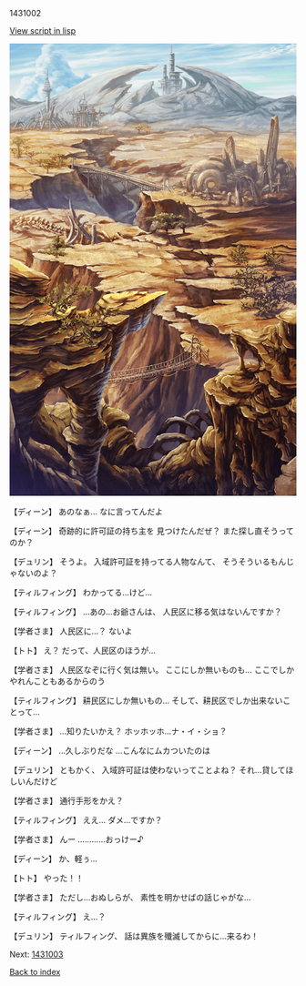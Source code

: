 1431002

[View script in lisp](../scripts/1431002.txt)

![004_wildland.png](../images/backgrounds/004_wildland.png)

【ディーン】
あのなぁ…
なに言ってんだよ

【ディーン】
奇跡的に許可証の持ち主を
見つけたんだぜ？
また探し直そうってのか？

【デュリン】
そうよ。
入域許可証を持ってる人物なんて、
そうそういるもんじゃないのよ？

【ティルフィング】
わかってる…けど…

【ティルフィング】
…あの…お爺さんは、
人民区に移る気はないんですか？

【学者さま】
人民区に…？
ないよ

【トト】
え？
だって、人民区のほうが…

【学者さま】
人民区なぞに行く気は無い。
ここにしか無いものも…
ここでしかやれんこともあるからのう

【ティルフィング】
耕民区にしか無いもの…
そして、耕民区でしか出来ないことって…

【学者さま】
…知りたいかえ？
ホッホッホ…ナ・イ・ショ？

【ディーン】
…久しぶりだな
…こんなにムカついたのは

【デュリン】
ともかく、
入域許可証は使わないってことよね？
それ…貸してほしいんだけど

【学者さま】
通行手形をかえ？

【ティルフィング】
ええ…
ダメ…ですか？

【学者さま】
んー
…………おっけー♪

【ディーン】
か、軽ぅ…

【トト】
やった！！

【学者さま】
ただし…おぬしらが、
素性を明かせばの話じゃがな…

【ティルフィング】
え…？

【デュリン】
ティルフィング、
話は異族を殲滅してからに…来るわ！

Next: [1431003](1431003.md)

[Back to index](index.md)
